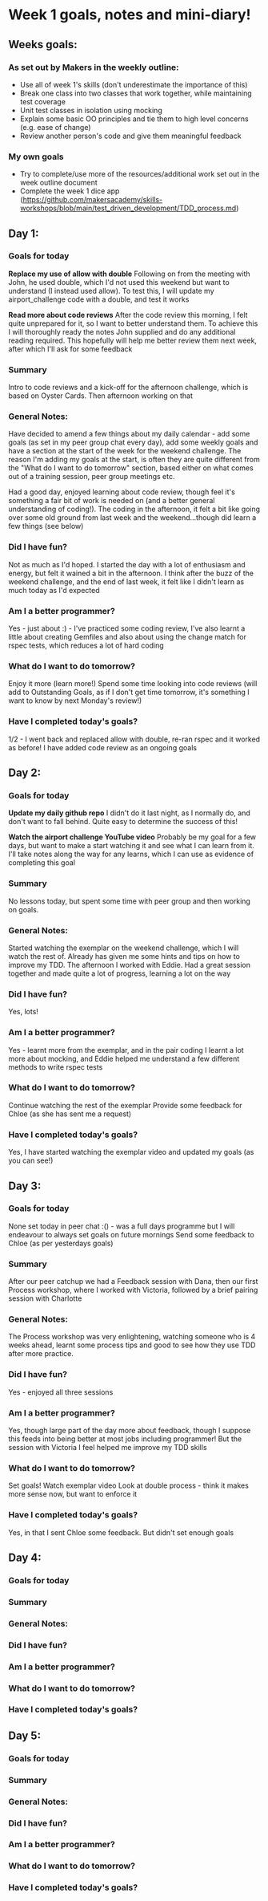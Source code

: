 # Week 1 goals, notes and mini-diary!

## Weeks goals:

### As set out by Makers in the weekly outline:

* Use all of week 1's skills (don't underestimate the importance of this)
* Break one class into two classes that work together, while maintaining test coverage
* Unit test classes in isolation using mocking
* Explain some basic OO principles and tie them to high level concerns (e.g. ease of change)
* Review another person's code and give them meaningful feedback

### My own goals

* Try to complete/use more of the resources/additional work set out in the week outline document
* Complete the week 1 dice app (https://github.com/makersacademy/skills-workshops/blob/main/test_driven_development/TDD_process.md)

## Day 1:

### Goals for today

**Replace my use of allow with double**
Following on from the meeting with John, he used double, which I'd not used this weekend but want to understand (I instead used allow).  To test this, I will update my airport_challenge code with a double, and test it works

**Read more about code reviews**
After the code review this morning, I felt quite unprepared for it, so I want to better understand them.  To achieve this I will thoroughly ready the notes John supplied and do any additional reading required.  This hopefully will help me better review them next week, after which I'll ask for some feedback

### Summary

Intro to code reviews and a kick-off for the afternoon challenge, which is based on Oyster Cards.  Then afternoon working on that

### General Notes:

Have decided to amend a few things about my daily calendar - add some goals (as set in my peer group chat every day), add some weekly goals and have a section at the start of the week for the weekend challenge.  The reason I'm adding my goals at the start, is often they are quite different from the "What do I want to do tomorrow" section, based either on what comes out of a training session, peer group meetings etc.

Had a good day, enjoyed learning about code review, though feel it's something a fair bit of work is needed on (and a better general understanding of coding!).  The coding in the afternoon, it felt a bit like going over some old ground from last week and the weekend...though did learn a few things (see below)

### Did I have fun?

Not as much as I'd hoped.  I started the day with a lot of enthusiasm and energy, but felt it wained a bit in the afternoon.  I think after the buzz of the weekend challenge, and the end of last week, it felt like I didn't learn as much today as I'd expected

### Am I a better programmer?

Yes - just about :) - I've practiced some coding review, I've also learnt a little about creating Gemfiles and also about using the change match for rspec tests, which reduces a lot of hard coding

### What do I want to do tomorrow?

Enjoy it more (learn more!)
Spend some time looking into code reviews (will add to Outstanding Goals, as if I don't get time tomorrow, it's something I want to know by next Monday's review!)

### Have I completed today's goals?

1/2 - I went back and replaced allow with double, re-ran rspec and it worked as before!
I have added code review as an ongoing goals

## Day 2:

### Goals for today

**Update my daily github repo**
I didn't do it last night, as I normally do, and don't want to fall behind.  Quite easy to determine the success of this!

**Watch the airport challenge YouTube video**
Probably be my goal for a few days, but want to make a start watching it and see what I can learn from it.  I'll take notes along the way for any learns, which I can use as evidence of completing this goal

### Summary

No lessons today, but spent some time with peer group and then working on goals.

### General Notes:

Started watching the exemplar on the weekend challenge, which I will watch the rest of.  Already has given me some hints and tips on how to improve my TDD.  The afternoon I worked with Eddie.  Had a great session together and made quite a lot of progress, learning a lot on the way

### Did I have fun?

Yes, lots!

### Am I a better programmer?

Yes - learnt more from the exemplar, and in the pair coding I learnt a lot more about mocking, and Eddie helped me understand a few different methods to write rspec tests

### What do I want to do tomorrow?

Continue watching the rest of the exemplar
Provide some feedback for Chloe (as she has sent me a request)

### Have I completed today's goals?

Yes, I have started watching the exemplar video and updated my goals (as you can see!)

## Day 3:

### Goals for today

None set today in peer chat :() - was a full days programme but I will endeavour to always set goals on future mornings
Send some feedback to Chloe (as per yesterdays goals)

### Summary

After our peer catchup we had a Feedback session with Dana, then our first Process workshop, where I worked with Victoria, followed by a brief pairing session with Charlotte

### General Notes:

The Process workshop was very enlightening, watching someone who is 4 weeks ahead, learnt some process tips and good to see how they use TDD after more practice.  

### Did I have fun?

Yes - enjoyed all three sessions

### Am I a better programmer?

Yes, though large part of the day more about feedback, though I suppose this feeds into being better at most jobs including programmer!  But the session with Victoria I feel helped me improve my TDD skills

### What do I want to do tomorrow?

Set goals!
Watch exemplar video
Look at double process - think it makes more sense now, but want to enforce it

### Have I completed today's goals?

Yes, in that I sent Chloe some feedback.  But didn't set enough goals

## Day 4:

### Goals for today



### Summary



### General Notes:



### Did I have fun?



### Am I a better programmer?



### What do I want to do tomorrow?



### Have I completed today's goals?



## Day 5:

### Goals for today



### Summary



### General Notes:



### Did I have fun?



### Am I a better programmer?



### What do I want to do tomorrow?



### Have I completed today's goals?


